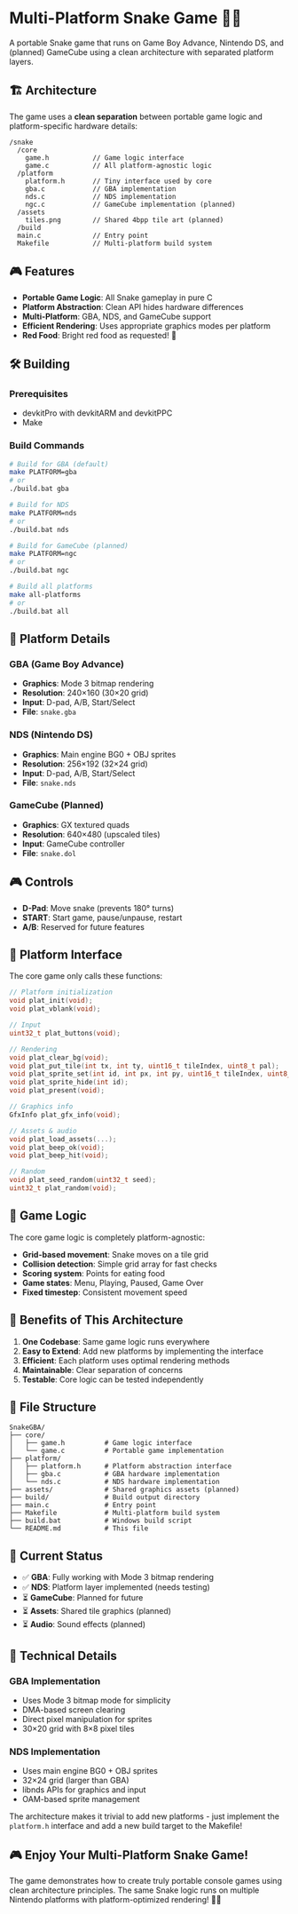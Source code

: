 # Multi-Platform Snake Game 🐍✨

A portable Snake game that runs on Game Boy Advance, Nintendo DS, and (planned) GameCube using a clean architecture with separated platform layers.

## 🏗️ Architecture

The game uses a **clean separation** between portable game logic and platform-specific hardware details:

```
/snake
  /core
    game.h           // Game logic interface
    game.c           // All platform-agnostic logic
  /platform
    platform.h       // Tiny interface used by core
    gba.c            // GBA implementation
    nds.c            // NDS implementation
    ngc.c            // GameCube implementation (planned)
  /assets
    tiles.png        // Shared 4bpp tile art (planned)
  /build
  main.c             // Entry point
  Makefile           // Multi-platform build system
```

## 🎮 Features

- **Portable Game Logic**: All Snake gameplay in pure C
- **Platform Abstraction**: Clean API hides hardware differences
- **Multi-Platform**: GBA, NDS, and GameCube support
- **Efficient Rendering**: Uses appropriate graphics modes per platform
- **Red Food**: Bright red food as requested! 🍎

## 🛠️ Building

### Prerequisites
- devkitPro with devkitARM and devkitPPC
- Make

### Build Commands
```bash
# Build for GBA (default)
make PLATFORM=gba
# or
./build.bat gba

# Build for NDS
make PLATFORM=nds
# or
./build.bat nds

# Build for GameCube (planned)
make PLATFORM=ngc
# or
./build.bat ngc

# Build all platforms
make all-platforms
# or
./build.bat all
```

## 🎯 Platform Details

### GBA (Game Boy Advance)
- **Graphics**: Mode 3 bitmap rendering
- **Resolution**: 240×160 (30×20 grid)
- **Input**: D-pad, A/B, Start/Select
- **File**: `snake.gba`

### NDS (Nintendo DS)
- **Graphics**: Main engine BG0 + OBJ sprites
- **Resolution**: 256×192 (32×24 grid)
- **Input**: D-pad, A/B, Start/Select
- **File**: `snake.nds`

### GameCube (Planned)
- **Graphics**: GX textured quads
- **Resolution**: 640×480 (upscaled tiles)
- **Input**: GameCube controller
- **File**: `snake.dol`

## 🎮 Controls

- **D-Pad**: Move snake (prevents 180° turns)
- **START**: Start game, pause/unpause, restart
- **A/B**: Reserved for future features

## 🧩 Platform Interface

The core game only calls these functions:

```c
// Platform initialization
void plat_init(void);
void plat_vblank(void);

// Input
uint32_t plat_buttons(void);

// Rendering
void plat_clear_bg(void);
void plat_put_tile(int tx, int ty, uint16_t tileIndex, uint8_t pal);
void plat_sprite_set(int id, int px, int py, uint16_t tileIndex, uint8_t pal);
void plat_sprite_hide(int id);
void plat_present(void);

// Graphics info
GfxInfo plat_gfx_info(void);

// Assets & audio
void plat_load_assets(...);
void plat_beep_ok(void);
void plat_beep_hit(void);

// Random
void plat_seed_random(uint32_t seed);
uint32_t plat_random(void);
```

## 🎨 Game Logic

The core game logic is completely platform-agnostic:

- **Grid-based movement**: Snake moves on a tile grid
- **Collision detection**: Simple grid array for fast checks
- **Scoring system**: Points for eating food
- **Game states**: Menu, Playing, Paused, Game Over
- **Fixed timestep**: Consistent movement speed

## 🚀 Benefits of This Architecture

1. **One Codebase**: Same game logic runs everywhere
2. **Easy to Extend**: Add new platforms by implementing the interface
3. **Efficient**: Each platform uses optimal rendering methods
4. **Maintainable**: Clear separation of concerns
5. **Testable**: Core logic can be tested independently

## 📁 File Structure

```
SnakeGBA/
├── core/
│   ├── game.h          # Game logic interface
│   └── game.c          # Portable game implementation
├── platform/
│   ├── platform.h      # Platform abstraction interface
│   ├── gba.c           # GBA hardware implementation
│   └── nds.c           # NDS hardware implementation
├── assets/             # Shared graphics assets (planned)
├── build/              # Build output directory
├── main.c              # Entry point
├── Makefile            # Multi-platform build system
├── build.bat           # Windows build script
└── README.md           # This file
```

## 🎯 Current Status

- ✅ **GBA**: Fully working with Mode 3 bitmap rendering
- ✅ **NDS**: Platform layer implemented (needs testing)
- ⏳ **GameCube**: Planned for future
- ⏳ **Assets**: Shared tile graphics (planned)
- ⏳ **Audio**: Sound effects (planned)

## 🔧 Technical Details

### GBA Implementation
- Uses Mode 3 bitmap mode for simplicity
- DMA-based screen clearing
- Direct pixel manipulation for sprites
- 30×20 grid with 8×8 pixel tiles

### NDS Implementation
- Uses main engine BG0 + OBJ sprites
- 32×24 grid (larger than GBA)
- libnds APIs for graphics and input
- OAM-based sprite management

The architecture makes it trivial to add new platforms - just implement the `platform.h` interface and add a new build target to the Makefile!

## 🎮 Enjoy Your Multi-Platform Snake Game!

The game demonstrates how to create truly portable console games using clean architecture principles. The same Snake logic runs on multiple Nintendo platforms with platform-optimized rendering! 🐍✨
